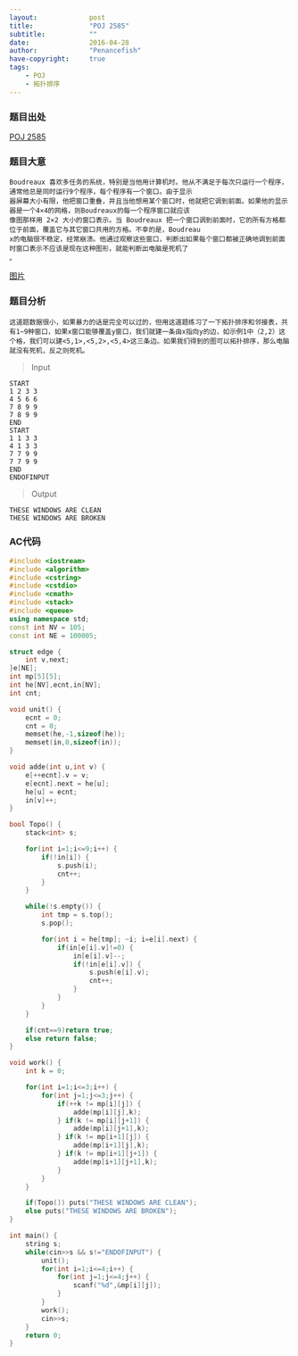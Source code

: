 ```yaml
---
layout:             post
title:              "POJ 2585"
subtitle:           ""
date:               2016-04-28
author:             "Penancefish"
have-copyright:     true
tags:
    - POJ
    - 拓扑排序
---
```


### 题目出处

[POJ 2585](http://poj.org/problem?id=2585)

### 题目大意
	Boudreaux 喜欢多任务的系统，特别是当他用计算机时。他从不满足于每次只运行一个程序，通常他总是同时运行9个程序，每个程序有一个窗口。由于显示
	器屏幕大小有限，他把窗口重叠，并且当他想用某个窗口时，他就把它调到前面。如果他的显示器是一个4×4的网格，则Boudreaux的每一个程序窗口就应该
	像图那样用 2×2 大小的窗口表示。当 Boudreaux 把一个窗口调到前面时，它的所有方格都位于前面，覆盖它与其它窗口共用的方格。不幸的是，Boudreau
	x的电脑很不稳定，经常崩溃。他通过观察这些窗口，判断出如果每个窗口都被正确地调到前面时窗口表示不应该是现在这种图形，就能判断出电脑是死机了
	。

[图片](\img\poj2585-1.jpg)

### 题目分析
	这道题数据很小，如果暴力的话是完全可以过的，但用这道题练习了一下拓扑排序和邻接表，共有1~9种窗口，如果x窗口能够覆盖y窗口，我们就建一条由x指向y的边，如示例1中（2,2）这个格，我们可以建<5,1>,<5,2>,<5,4>这三条边。如果我们得到的图可以拓扑排序，那么电脑就没有死机，反之则死机。

>Input

```
START
1 2 3 3
4 5 6 6
7 8 9 9
7 8 9 9
END
START
1 1 3 3
4 1 3 3
7 7 9 9
7 7 9 9
END
ENDOFINPUT
```

>Output

```
THESE WINDOWS ARE CLEAN
THESE WINDOWS ARE BROKEN
```

### AC代码
```cpp
#include <iostream>
#include <algorithm>
#include <cstring>
#include <cstdio>
#include <cmath>
#include <stack>
#include <queue>
using namespace std;
const int NV = 105;
const int NE = 100005;

struct edge {
	int v,next;
}e[NE];
int mp[5][5];
int he[NV],ecnt,in[NV];
int cnt;

void unit() {
	ecnt = 0;
	cnt = 0;
	memset(he,-1,sizeof(he));
	memset(in,0,sizeof(in));
}

void adde(int u,int v) {
	e[++ecnt].v = v;
	e[ecnt].next = he[u];
	he[u] = ecnt;
	in[v]++;
}

bool Topo() {
	stack<int> s;

	for(int i=1;i<=9;i++) {
		if(!in[i]) {
			s.push(i);
			cnt++;
		}
	}

	while(!s.empty()) {
		int tmp = s.top();
		s.pop();

		for(int i = he[tmp]; ~i; i=e[i].next) {
			if(in[e[i].v]!=0) {
				in[e[i].v]--;
				if(!in[e[i].v]) {
					s.push(e[i].v);
					cnt++;
				}
			}
		}
	}

	if(cnt==9)return true;
	else return false;
}

void work() {
	int k = 0;

	for(int i=1;i<=3;i++) {
		for(int j=1;j<=3;j++) {
			if(++k != mp[i][j]) {
				adde(mp[i][j],k);
			} if(k != mp[i][j+1]) {
				adde(mp[i][j+1],k);
			} if(k != mp[i+1][j]) {
				adde(mp[i+1][j],k);
			} if(k != mp[i+1][j+1]) {
				adde(mp[i+1][j+1],k);
			}
		}
	}

	if(Topo()) puts("THESE WINDOWS ARE CLEAN");
	else puts("THESE WINDOWS ARE BROKEN");
}

int main() {
	string s;
	while(cin>>s && s!="ENDOFINPUT") {
		unit();
		for(int i=1;i<=4;i++) {
			for(int j=1;j<=4;j++) {
				scanf("%d",&mp[i][j]);
			}
		}
		work();
		cin>>s;
	}
	return 0;
}
```

	
